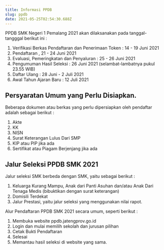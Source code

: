 ```yaml
---
title: Informasi PPDB
slug: ppdb
date: 2021-05-25T02:54:30.688Z
---
```

PPDB SMK Negeri 1 Pemalang 2021 akan dilaksanakan pada tanggal-tangggal berikut ini :

1. Verifikasi Berkas Pendaftaran dan Penerimaan Token : 14 - 19 Juni 2021
2. Pendaftaran , 21 - 24 Juni 2021
3. Evaluasi, Pemeringkatan dan Penyaluran : 25 - 26 Juni 2021
4. Pengumuman Hasil Seleksi : 26 Juni 2021 (selambat-lambatnya pukul 23.55 WIB)
5. Daftar Ulang : 28 Juni - 2 Juli 2021
6. Awal Tahun Ajaran Baru : 12 Juli 2021

## Persyaratan Umum yang Perlu Disiapkan.

Beberapa dokumen atau berkas yang perlu dipersiapkan oleh pendaftar adalah sebagai berikut :

1. Akte
2. KK
3. NISN
4. Surat Keterangan Lulus Dari SMP
5. KIP atau PIP jika ada
6. Sertifikat atau Piagam Berjenjang jika ada

## Jalur Seleksi PPDB SMK 2021

Jalur seleksi SMK berbeda dengan SMK, yaitu sebagai berikut :

1. Keluarga Kurang Mampu, Anak dari Panti Asuhan dan/atau Anak Dari Tenaga Medis (bibuktikan dengan surat keterangan)
2. Domisili Terdekat
3. Jalur Prestasi, yaitu jalur seleksi yang menggunakan nilai rapot.

Alur Pendaftaran PPDB SMK 2021 secara umum, seperti berikut :

1. Membuka website ppdb.jatengprov.go.id
2. Login dan mulai memilih sekolah dan jurusan pilihan
3. Cetak Bukti Pendaftaran
4. Selesai
5. Memantau hasil seleksi di website yang sama.
